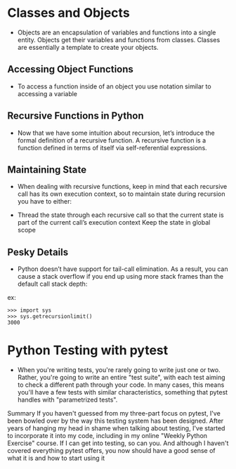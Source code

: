 # Classes and Objects

- Objects are an encapsulation of variables and functions into a single entity. Objects get their variables and functions from classes. Classes are essentially a template to create your objects.

## Accessing Object Functions

- To access a function inside of an object you use notation similar to accessing a variable

## Recursive Functions in Python

- Now that we have some intuition about recursion, let’s introduce the formal definition of a recursive function. A recursive function is a function defined in terms of itself via self-referential expressions.

## Maintaining State

- When dealing with recursive functions, keep in mind that each recursive call has its own execution context, so to maintain state during recursion you have to either:

- Thread the state through each recursive call so that the current state is part of the current call’s execution context Keep the state in global scope

## Pesky Details

- Python doesn’t have support for tail-call elimination. As a result, you can cause a stack overflow if you end up using more stack frames than the default call stack depth:

ex:

```
>>> import sys
>>> sys.getrecursionlimit()
3000
```

# Python Testing with pytest

- When you're writing tests, you're rarely going to write just one or two. Rather, you're going to write an entire "test suite", with each test aiming to check a different path through your code. In many cases, this means you'll have a few tests with similar characteristics, something that pytest handles with "parametrized tests".

Summary
If you haven't guessed from my three-part focus on pytest, I've been bowled over by the way this testing system has been designed. After years of hanging my head in shame when talking about testing, I've started to incorporate it into my code, including in my online "Weekly Python Exercise" course. If I can get into testing, so can you. And although I haven't covered everything pytest offers, you now should have a good sense of what it is and how to start using it
